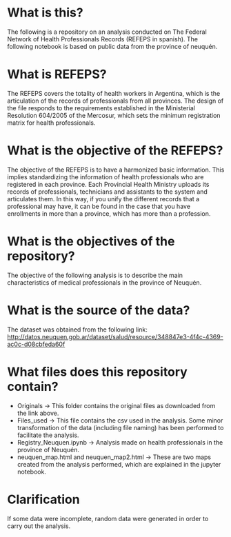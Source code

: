 # What is this?
The following is a repository on an analysis conducted on The Federal Network of Health Professionals Records (REFEPS in spanish).
The following notebook is based on public data from the province of neuquén. 

# What is REFEPS?
The REFEPS covers the totality of health workers in Argentina, which is the articulation of the records of professionals from all provinces.
The design of the file responds to the requirements established in the Ministerial Resolution 604/2005 of the Mercosur, which sets the minimum registration matrix for health professionals. 

# What is the objective of the REFEPS?
The objective of the REFEPS is to have a harmonized basic information. This implies standardizing the information of health professionals who are registered in each province.
Each Provincial Health Ministry uploads its records of professionals, technicians and assistants to the system and articulates them. In this way, if you unify the different records that a professional may have, it can be found in the case that you have enrollments in more than a province, which has more than a profession.

# What is the objectives of the repository?
The objective of the following analysis is to describe the main characteristics of medical professionals in the province of Neuquén.

# What is the source of the data?
The dataset was obtained from the following link: http://datos.neuquen.gob.ar/dataset/salud/resource/348847e3-4f4c-4369-ac0c-d08cbfeda60f

# What files does this repository contain?
- Originals → This folder contains the original files as downloaded from the link above.
- Files_used → This file contains the csv used in the analysis. Some minor transformation of the data (including file naming) has been performed to facilitate the analysis.
- Registry_Neuquen.ipynb → Analysis made on health professionals in the province of Neuquén.
- neuquen_map.html and neuquen_map2.html → These are two maps created from the analysis performed, which are explained in the jupyter notebook.

# Clarification 
If some data were incomplete, random data were generated in order to carry out the analysis.
